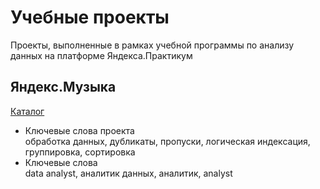 # Учебные проекты
Проекты, выполненные в рамках учебной программы по анализу данных на платформе Яндекса.Практикум
## Яндекс.Музыка
<a href="https://github.com/eddydewrussia/educational_projects/tree/main/1_Project">Каталог</a>  
* Ключевые слова проекта  
обработка данных, дубликаты, пропуски, логическая индексация, группировка, сортировка
* Ключевые слова  
data analyst, аналитик данных, аналитик, analyst

